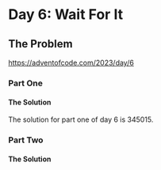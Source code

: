 #  Day 6: Wait For It

## The Problem

https://adventofcode.com/2023/day/6

### Part One

#### The Solution

The solution for part one of day 6 is 345015.


### Part Two

#### The Solution

